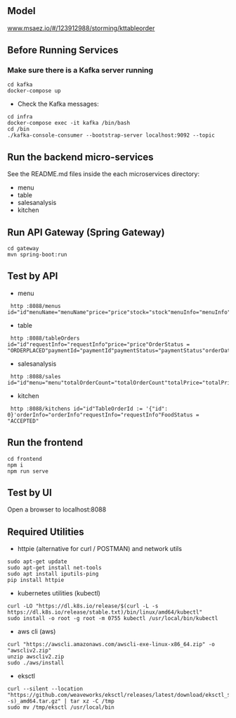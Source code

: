 # 

## Model
www.msaez.io/#/123912988/storming/kttableorder

## Before Running Services
### Make sure there is a Kafka server running
```
cd kafka
docker-compose up
```
- Check the Kafka messages:
```
cd infra
docker-compose exec -it kafka /bin/bash
cd /bin
./kafka-console-consumer --bootstrap-server localhost:9092 --topic
```

## Run the backend micro-services
See the README.md files inside the each microservices directory:

- menu
- table
- salesanalysis
- kitchen


## Run API Gateway (Spring Gateway)
```
cd gateway
mvn spring-boot:run
```

## Test by API
- menu
```
 http :8088/menus id="id"menuName="menuName"price="price"stock="stock"menuInfo="menuInfo"ingredients="ingredients"reviewId="reviewId"
```
- table
```
 http :8088/tableOrders id="id"requestInfo="requestInfo"price="price"OrderStatus = "ORDERPLACED"paymentId="paymentId"paymentStatus="paymentStatus"orderDate="orderDate"
```
- salesanalysis
```
 http :8088/sales id="id"menu="menu"totalOrderCount="totalOrderCount"totalPrice="totalPrice"orderDate="orderDate"
```
- kitchen
```
 http :8088/kitchens id="id"TableOrderId := '{"id": 0}'orderInfo="orderInfo"requestInfo="requestInfo"FoodStatus = "ACCEPTED"
```


## Run the frontend
```
cd frontend
npm i
npm run serve
```

## Test by UI
Open a browser to localhost:8088

## Required Utilities

- httpie (alternative for curl / POSTMAN) and network utils
```
sudo apt-get update
sudo apt-get install net-tools
sudo apt install iputils-ping
pip install httpie
```

- kubernetes utilities (kubectl)
```
curl -LO "https://dl.k8s.io/release/$(curl -L -s https://dl.k8s.io/release/stable.txt)/bin/linux/amd64/kubectl"
sudo install -o root -g root -m 0755 kubectl /usr/local/bin/kubectl
```

- aws cli (aws)
```
curl "https://awscli.amazonaws.com/awscli-exe-linux-x86_64.zip" -o "awscliv2.zip"
unzip awscliv2.zip
sudo ./aws/install
```

- eksctl 
```
curl --silent --location "https://github.com/weaveworks/eksctl/releases/latest/download/eksctl_$(uname -s)_amd64.tar.gz" | tar xz -C /tmp
sudo mv /tmp/eksctl /usr/local/bin
```
